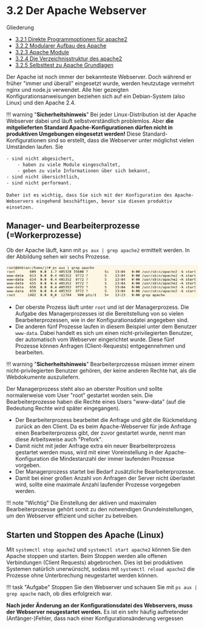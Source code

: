 # 3.2 Der Apache Webserver

Gliederung

- [3.2.1 Direkte Programmoptionen für apache2](3.2.1DirekteProgrammoptionenfürapache2.md)<br>
- [3.2.2 Modularer Aufbau des Apache](3.2.2ModularerAufbaudesApache.md)<br>
- [3.2.3 Apache Module](3.2.3ApacheModule.md)<br>
- [3.2.4 Die Verzeichnisstruktur des apache2](3.2.4DieVerzeichnisstrukturdesapache2.md)<br>
- [3.2.5 Selbsttest zu Apache Grundlagen](3.2.5SelbsttestzuApacheGrundlagen.md)<br>


Der Apache ist noch immer der bekannteste Webserver. Doch während er früher "immer und überall" eingesetzt wurde, werden heutzutage vermehrt nginx und node.js verwendet. Alle hier gezeigten Konfigurationsanweisungen beziehen sich auf ein Debian-System (also Linux) und den Apache 2.4.

!!! warning "**Sicherheitshinweis**"
    Bei jeder Linux-Distribution ist der Apache Webserver dabei und läuft selbstverständlich problemlos. Aber **die mitgelieferten Standard Apache-Konfigurationen dürfen nicht in produktiven Umgebungen eingesetzt werden!** Diese Standard-Konfigurationen sind so erstellt, dass die Webserver unter möglichst vielen Umständen laufen. Sie

    - sind nicht abgesichert,
        - haben zu viele Module eingeschaltet,
        - geben zu viele Informationen über sich bekannt,
    - sind nicht übersichtlich,
    - sind nicht performant.
    
    Daher ist es wichtig, dass Sie sich mit der Konfiguration des Apache-Webservers eingehend beschäftigen, bevor sie diesen produktiv einsetzen.

## Manager- und Bearbeiterprozesse (=Workerprozesse)

Ob der Apache läuft, kann mit `ps aux | grep apache2` ermittelt werden. In der Abbildung sehen wir sechs Prozesse.

![Prozesse des Apache Webservers](media/Apache-1grep.png "Abb. 33: Prozesse des Apache Webservers")

- Der oberste Prozess läuft unter `root` und ist der Managerprozess. Die Aufgabe des Managerprozesses ist die Bereitstellung von so vielen Bearbeiterprozessen, wie in der Konfigurationsdatei angegeben sind.
- Die anderen fünf Prozesse laufen in diesem Beispiel unter dem Benutzer `www-data`. Dabei handelt es sich um einen nicht-privilegierten Benutzer, der automatisch vom Webserver eingerichtet wurde. Diese fünf Prozesse können Anfragen (Client-Requests) entgegennehmen und bearbeiten.

!!! warning "**Sicherheitshinweis**"
    Bearbeiterprozesse müssen immer einem nicht-privilegierten Benutzer gehören, der keine anderen Rechte hat, als die Webdokumente auszuliefern.

Der Managerprozess steht also an oberster Position und sollte normalerweise vom User "root" gestartet worden sein. Die Bearbeiterprozesse haben die Rechte eines Users "www-data" (auf die Bedeutung Rechte wird später eingegangen).

- Der Bearbeiterprozess bearbeitet die Anfrage und gibt die Rückmeldung zurück an den Client. Da es beim Apache-Webserver für jede Anfrage einen Bearbeiterprozess gibt, der zuvor gestartet wurde, nennt man diese Arbeitsweise auch "Prefork".
- Damit nicht mit jeder Anfrage extra ein neuer Bearbeiterprozess gestartet werden muss, wird mit einer Voreinstellung in der Apache-Konfiguration die Mindestanzahl der immer laufenden Prozesse vorgeben.
- Der Managerprozess startet bei Bedarf zusätzliche Bearbeiterprozesse.
- Damit bei einer großen Anzahl von Anfragen der Server nicht überlastet wird, sollte eine maximale Anzahl laufender Prozesse vorgegeben werden.

!!! note "Wichtig"
    Die Einstellung der aktiven und maximalen Bearbeiterprozesse gehört somit zu den notwendigen Grundeinstellungen, um den Webserver effizient und sicher zu betreiben.

## Starten und Stoppen des Apache (Linux)

Mit `systemctl stop apache2` und `systemctl start apache2` können Sie den Apache stoppen und starten. Beim Stoppen werden alle offenen Verbindungen (Client Requests) abgebrochen. Dies ist bei produktiven Systemen natürlich unerwünscht, sodass mit `systemctl reload apache2` die Prozesse ohne Unterbrechung neugestartet werden können.

!!! task "Aufgabe"
    Stoppen Sie den Webserver und schauen Sie mit `ps aux | grep apache` nach, ob dies erfolgreich war.

**Nach jeder Änderung an der Konfigurationsdatei des Webservers, muss der Webserver neugestartet werden.** Es ist ein sehr häufig auftretender (Anfänger-)Fehler, dass nach einer Konfigurationsänderung vergessen

